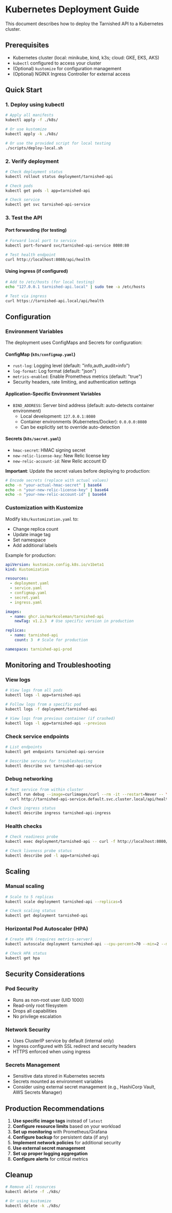 # Kubernetes Deployment Guide

This document describes how to deploy the Tarnished API to a Kubernetes cluster.

## Prerequisites

- Kubernetes cluster (local: minikube, kind, k3s; cloud: GKE, EKS, AKS)
- `kubectl` configured to access your cluster
- (Optional) `kustomize` for configuration management
- (Optional) NGINX Ingress Controller for external access

## Quick Start

### 1. Deploy using kubectl

```bash
# Apply all manifests
kubectl apply -f ./k8s/

# Or use kustomize
kubectl apply -k ./k8s/

# Or use the provided script for local testing
./scripts/deploy-local.sh
```

### 2. Verify deployment

```bash
# Check deployment status
kubectl rollout status deployment/tarnished-api

# Check pods
kubectl get pods -l app=tarnished-api

# Check service
kubectl get svc tarnished-api-service
```

### 3. Test the API

#### Port forwarding (for testing)
```bash
# Forward local port to service
kubectl port-forward svc/tarnished-api-service 8080:80

# Test health endpoint
curl http://localhost:8080/api/health
```

#### Using ingress (if configured)
```bash
# Add to /etc/hosts (for local testing)
echo "127.0.0.1 tarnished-api.local" | sudo tee -a /etc/hosts

# Test via ingress
curl https://tarnished-api.local/api/health
```

## Configuration

### Environment Variables

The deployment uses ConfigMaps and Secrets for configuration:

#### ConfigMap (`k8s/configmap.yaml`)
- `rust-log`: Logging level (default: "info,auth_audit=info")
- `log-format`: Log format (default: "json")  
- `metrics-enabled`: Enable Prometheus metrics (default: "true")
- Security headers, rate limiting, and authentication settings

#### Application-Specific Environment Variables
- `BIND_ADDRESS`: Server bind address (default: auto-detects container environment)
  - Local development: `127.0.0.1:8080`
  - Container environments (Kubernetes/Docker): `0.0.0.0:8080`
  - Can be explicitly set to override auto-detection

#### Secrets (`k8s/secret.yaml`)
- `hmac-secret`: HMAC signing secret
- `new-relic-license-key`: New Relic license key
- `new-relic-account-id`: New Relic account ID

**Important**: Update the secret values before deploying to production:

```bash
# Encode secrets (replace with actual values)
echo -n "your-actual-hmac-secret" | base64
echo -n "your-new-relic-license-key" | base64
echo -n "your-new-relic-account-id" | base64
```

### Customization with Kustomize

Modify `k8s/kustomization.yaml` to:

- Change replica count
- Update image tag
- Set namespace
- Add additional labels

Example for production:

```yaml
apiVersion: kustomize.config.k8s.io/v1beta1
kind: Kustomization

resources:
  - deployment.yaml
  - service.yaml
  - configmap.yaml
  - secret.yaml
  - ingress.yaml

images:
  - name: ghcr.io/markcoleman/tarnished-api
    newTag: v1.2.3  # Use specific version in production

replicas:
  - name: tarnished-api
    count: 3  # Scale for production

namespace: tarnished-api-prod
```

## Monitoring and Troubleshooting

### View logs
```bash
# View logs from all pods
kubectl logs -l app=tarnished-api

# Follow logs from a specific pod
kubectl logs -f deployment/tarnished-api

# View logs from previous container (if crashed)
kubectl logs -l app=tarnished-api --previous
```

### Check service endpoints
```bash
# List endpoints
kubectl get endpoints tarnished-api-service

# Describe service for troubleshooting
kubectl describe svc tarnished-api-service
```

### Debug networking
```bash
# Test service from within cluster
kubectl run debug --image=curlimages/curl --rm -it --restart=Never -- \
  curl http://tarnished-api-service.default.svc.cluster.local/api/health

# Check ingress status
kubectl describe ingress tarnished-api-ingress
```

### Health checks
```bash
# Check readiness probe
kubectl exec deployment/tarnished-api -- curl -f http://localhost:8080/api/health

# Check liveness probe status
kubectl describe pod -l app=tarnished-api
```

## Scaling

### Manual scaling
```bash
# Scale to 5 replicas
kubectl scale deployment tarnished-api --replicas=5

# Check scaling status
kubectl get deployment tarnished-api
```

### Horizontal Pod Autoscaler (HPA)
```bash
# Create HPA (requires metrics-server)
kubectl autoscale deployment tarnished-api --cpu-percent=70 --min=2 --max=10

# Check HPA status
kubectl get hpa
```

## Security Considerations

### Pod Security
- Runs as non-root user (UID 1000)
- Read-only root filesystem
- Drops all capabilities
- No privilege escalation

### Network Security
- Uses ClusterIP service by default (internal only)
- Ingress configured with SSL redirect and security headers
- HTTPS enforced when using ingress

### Secrets Management
- Sensitive data stored in Kubernetes secrets
- Secrets mounted as environment variables
- Consider using external secret management (e.g., HashiCorp Vault, AWS Secrets Manager)

## Production Recommendations

1. **Use specific image tags** instead of `latest`
2. **Configure resource limits** based on your workload
3. **Set up monitoring** with Prometheus/Grafana
4. **Configure backup** for persistent data (if any)
5. **Implement network policies** for additional security
6. **Use external secret management**
7. **Set up proper logging aggregation**
8. **Configure alerts** for critical metrics

## Cleanup

```bash
# Remove all resources
kubectl delete -f ./k8s/

# Or using kustomize
kubectl delete -k ./k8s/
```